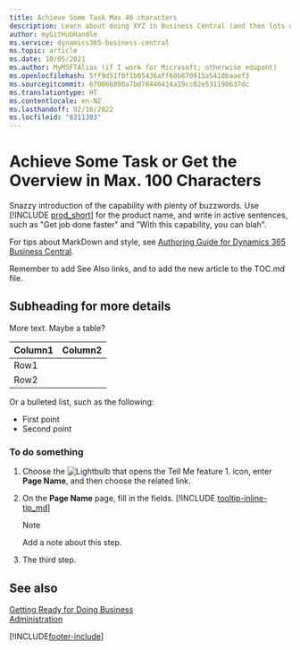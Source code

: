 ```yaml
---
title: Achieve Some Task Max 46 characters
description: Learn about doing XYZ in Business Central (and then lots of nice search terms in a natural-sounding sentence. Max length is 160 characters, which is this long).
author: myGitHubHandle
ms.service: dynamics365-business-central
ms.topic: article
ms.date: 10/05/2021
ms.author: MyMSFTAlias (if I work for Microsoft; otherwise edupont)
ms.openlocfilehash: 5ff9d51f0f1b05436aff60b870915a5410baaef3
ms.sourcegitcommit: 67006b090a7bd70446414a19cc82e531190637dc
ms.translationtype: HT
ms.contentlocale: en-NZ
ms.lasthandoff: 02/16/2022
ms.locfileid: "8311303"
---
```

# <a name="achieve-some-task-or-get-the-overview-in-max-100-characters"></a>Achieve Some Task or Get the Overview in Max. 100 Characters

Snazzy introduction of the capability with plenty of buzzwords. Use [!INCLUDE [prod_short](includes/prod_short.md)] for the product name, and write in active sentences, such as "Get job done faster" and "With this capability, you can blah".  

For tips about MarkDown and style, see [Authoring Guide for Dynamics 365 Business Central](https://docs.microsoft.com/en-us/dynamics365/business-central/dev-itpro/help/writing-guide).  

Remember to add See Also links, and to add the new article to the TOC.md file.  

## <a name="subheading-for-more-details"></a>Subheading for more details

More text. Maybe a table?

|Column1  |Column2  |
|---------|---------|
|Row1     |         |
|Row2     |         |

Or a bulleted list, such as the following:

* First point
* Second point

### <a name="to-do-something"></a>To do something

1. Choose the ![Lightbulb that opens the Tell Me feature 1.](media/ui-search/search_small.png "Tell me what you want to do") icon, enter **Page Name**, and then choose the related link.
2. On the **Page Name** page, fill in the fields. [!INCLUDE [tooltip-inline-tip_md](includes/tooltip-inline-tip_md.md)]

    > [!NOTE]
    > Add a note about this step.
3. The third step.

## <a name="see-also"></a>See also

[Getting Ready for Doing Business](ui-get-ready-business.md)  
[Administration](admin-setup-and-administration.md)  

[!INCLUDE[footer-include](includes/footer-banner.md)]
